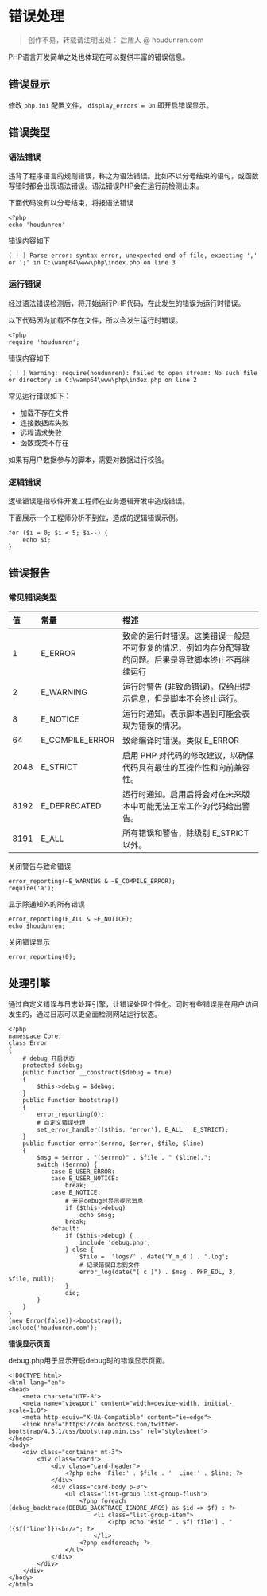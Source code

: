 # 错误处理 

> 创作不易，转载请注明出处： 后盾人 @ houdunren.com

PHP语言开发简单之处也体现在可以提供丰富的错误信息。

## 错误显示

修改 `php.ini` 配置文件， `display_errors = On` 即开启错误显示。

## 错误类型

### 语法错误

违背了程序语言的规则错误，称之为语法错误。比如不以分号结束的语句，或函数写错时都会出现语法错误。语法错误PHP会在运行前检测出来。

下面代码没有以分号结束，将报语法错误

```
<?php
echo 'houdunren'
```

错误内容如下

```
( ! ) Parse error: syntax error, unexpected end of file, expecting ',' or ';' in C:\wamp64\www\php\index.php on line 3
```

### 运行错误

经过语法错误检测后，将开始运行PHP代码，在此发生的错误为运行时错误。

以下代码因为加载不存在文件，所以会发生运行时错误。

```
<?php
require 'houdunren';
```

错误内容如下

```
( ! ) Warning: require(houdunren): failed to open stream: No such file or directory in C:\wamp64\www\php\index.php on line 2
```

常见运行错误如下：

* 加载不存在文件
* 连接数据库失败
* 远程请求失败
* 函数或类不存在

如果有用户数据参与的脚本，需要对数据进行校验。

### 逻辑错误

逻辑错误是指软件开发工程师在业务逻辑开发中造成错误。

下面展示一个工程师分析不到位，造成的逻辑错误示例。

```
for ($i = 0; $i < 5; $i--) {
    echo $i;
}
```

## 错误报告 

### 常见错误类型

| 值   | 常量            | 描述                                                         |
| :--- | :-------------- | :----------------------------------------------------------- |
| 1    | E_ERROR         | 致命的运行时错误。这类错误一般是不可恢复的情况，例如内存分配导致的问题。后果是导致脚本终止不再继续运行 |
| 2    | E_WARNING       | 运行时警告 (非致命错误)。仅给出提示信息，但是脚本不会终止运行。 |
| 8    | E_NOTICE        | 运行时通知。表示脚本遇到可能会表现为错误的情况。             |
| 64   | E_COMPILE_ERROR | 致命编译时错误。类似 E_ERROR                                 |
| 2048 | E_STRICT        | 启用 PHP 对代码的修改建议，以确保代码具有最佳的互操作性和向前兼容性。 |
| 8192 | E_DEPRECATED    | 运行时通知。启用后将会对在未来版本中可能无法正常工作的代码给出警告。 |
| 8191 | E_ALL           | 所有错误和警告，除级别 E_STRICT 以外。                       |

关闭警告与致命错误

```
error_reporting(~E_WARNING & ~E_COMPILE_ERROR);
require('a');
```

显示除通知外的所有错误

```
error_reporting(E_ALL & ~E_NOTICE);
echo $houdunren;
```

关闭错误显示

```
error_reporting(0);
```

## 处理引擎

通过自定义错误与日志处理引擎，让错误处理个性化。同时有些错误是在用户访问发生的，通过日志可以更全面检测网站运行状态。

```
<?php
namespace Core;
class Error
{
	# debug 开启状态
    protected $debug;
    public function __construct($debug = true)
    {
        $this->debug = $debug;
    }
    public function bootstrap()
    {
        error_reporting(0);
        # 自定义错误处理
        set_error_handler([$this, 'error'], E_ALL | E_STRICT);
    }
    public function error($errno, $error, $file, $line)
    {
        $msg = $error . "($errno)" . $file . " ($line).";
        switch ($errno) {
            case E_USER_ERROR:
            case E_USER_NOTICE:
                break;
            case E_NOTICE:
            	# 开启debug时显示提示消息
                if ($this->debug)
                    echo $msg;
                break;
            default:
                if ($this->debug) {
                    include 'debug.php';
                } else {
                    $file =  'logs/' . date('Y_m_d') . '.log';
                    # 记录错误日志到文件
                    error_log(date("[ c ]") . $msg . PHP_EOL, 3, $file, null);
                }
                die;
        }
    }
}
(new Error(false))->bootstrap();
include('houdunren.com');

```

**错误显示页面**

debug.php用于显示开启debug时的错误显示页面。

```
<!DOCTYPE html>
<html lang="en">
<head>
    <meta charset="UTF-8">
    <meta name="viewport" content="width=device-width, initial-scale=1.0">
    <meta http-equiv="X-UA-Compatible" content="ie=edge">
    <link href="https://cdn.bootcss.com/twitter-bootstrap/4.3.1/css/bootstrap.min.css" rel="stylesheet">
</head>
<body>
    <div class="container mt-3">
        <div class="card">
            <div class="card-header">
                <?php echo 'File:' . $file . '  Line:' . $line; ?>
            </div>
            <div class="card-body p-0">
                <ul class="list-group list-group-flush">
                    <?php foreach (debug_backtrace(DEBUG_BACKTRACE_IGNORE_ARGS) as $id => $f) : ?>
                        <li class="list-group-item">
                            <?php echo "#$id " . $f['file'] . "({$f['line']})<br/>"; ?>
                        </li>
                    <?php endforeach; ?>
                </ul>
            </div>
        </div>
    </div>
</body>
</html>
```

